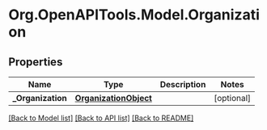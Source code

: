 
# Org.OpenAPITools.Model.Organization

## Properties

Name | Type | Description | Notes
------------ | ------------- | ------------- | -------------
**_Organization** | [**OrganizationObject**](OrganizationObject.md) |  | [optional] 

[[Back to Model list]](../README.md#documentation-for-models)
[[Back to API list]](../README.md#documentation-for-api-endpoints)
[[Back to README]](../README.md)


